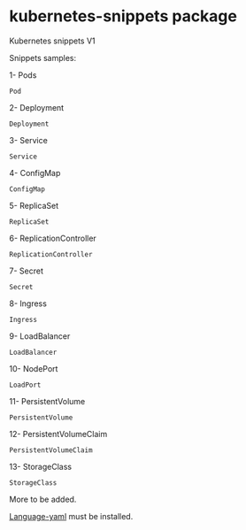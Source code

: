 # kubernetes-snippets package


Kubernetes snippets V1

Snippets samples:

1- Pods

  `Pod`

2- Deployment

  `Deployment`

3- Service

  `Service`

4- ConfigMap

  `ConfigMap`

5- ReplicaSet

  `ReplicaSet`

6- ReplicationController

  `ReplicationController`
  
7- Secret

  `Secret`
  
8- Ingress

  `Ingress`
  
9- LoadBalancer

  `LoadBalancer`
  
10- NodePort

  `LoadPort`
  
11- PersistentVolume

  `PersistentVolume`
  
12- PersistentVolumeClaim

  `PersistentVolumeClaim`
  
13- StorageClass

  `StorageClass`


More to be added.

[Language-yaml](https://atom.io/packages/language-yaml) must be installed.
